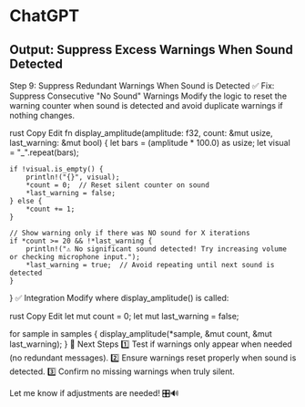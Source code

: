 # ChatGPT

## Output: Suppress Excess Warnings When Sound Detected

Step 9: Suppress Redundant Warnings When Sound is Detected
✅ Fix: Suppress Consecutive "No Sound" Warnings
Modify the logic to reset the warning counter when sound is detected and avoid duplicate warnings if nothing changes.

rust
Copy
Edit
fn display_amplitude(amplitude: f32, count: &mut usize, last_warning: &mut bool) {
    let bars = (amplitude * 100.0) as usize;
    let visual = "_".repeat(bars);
    
    if !visual.is_empty() {
        println!("{}", visual);
        *count = 0;  // Reset silent counter on sound
        *last_warning = false;
    } else {
        *count += 1;
    }

    // Show warning only if there was NO sound for X iterations
    if *count >= 20 && !*last_warning {
        println!("⚠️ No significant sound detected! Try increasing volume or checking microphone input.");
        *last_warning = true;  // Avoid repeating until next sound is detected
    }
}
✅ Integration
Modify where display_amplitude() is called:

rust
Copy
Edit
let mut count = 0;
let mut last_warning = false;

for sample in samples {
    display_amplitude(*sample, &mut count, &mut last_warning);
}
🚀 Next Steps
1️⃣ Test if warnings only appear when needed (no redundant messages).
2️⃣ Ensure warnings reset properly when sound is detected.
3️⃣ Confirm no missing warnings when truly silent.

Let me know if adjustments are needed! 🎛🔊
